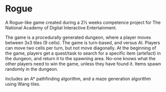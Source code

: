 # Rogue
A Rogue-like game created during a 2½ weeks competence project for The National Academy of Digital Interactive Entertainment.

The game is a procedurally generated dungeon, where a player moves between 3x3 tiles (9 cells).
The game is turn-based, and versus AI. Players can move two cells per turn, but not move diagonally.
At the beginning of the game, players get a quest/task to search for a specific item (artefact) in the dungeon, and return it to the spawning area.
No-one knows what the other players need to win the game, unless they have found it. Items spawn randomly in the dungeon.

Includes an A* pathfinding algorithm, and a maze generation algorithm using Wang tiles.
